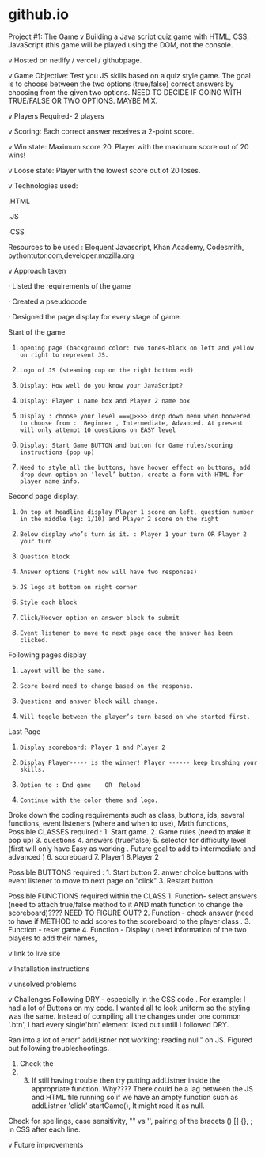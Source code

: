# github.io
Project #1: The Game
v Building a Java script quiz game with HTML, CSS, JavaScript (this game will be played using the DOM, not the console.

v Hosted on netlify / vercel / githubpage.


v Game Objective: Test you JS skills based on a quiz style game. The goal is to choose between the two options (true/false) correct answers by choosing from the given two options. NEED TO DECIDE IF GOING WITH TRUE/FALSE OR TWO OPTIONS. MAYBE MIX.

v Players Required- 2 players

v Scoring: Each correct answer receives a 2-point score.

v Win state: Maximum score 20. Player with the maximum score out of 20 wins!

v Loose state: Player with the lowest score out of 20 loses.


v Technologies used:

.HTML

.JS

·CSS

Resources to be used : Eloquent Javascript, Khan Academy, Codesmith, pythontutor.com,developer.mozilla.org

 

 

 

 

 

 

 

v Approach taken

·      Listed the requirements of the game

·      Created a pseudocode

·      Designed the page display for every stage of game.

Start of the game

1.     opening page (background color: two tones-black on left and yellow on right to represent JS.

2.     Logo of JS (steaming cup on the right bottom end)

3.     Display: How well do you know your JavaScript?

4.     Display: Player 1 name box and Player 2 name box

5.     Display : choose your level ===>>>> drop down menu when hoovered to choose from :  Beginner , Intermediate, Advanced. At present will only attempt 10 questions on EASY level

6.     Display: Start Game BUTTON and button for Game rules/scoring instructions (pop up)

7.     Need to style all the buttons, have hoover effect on buttons, add drop down option on ‘level’ button, create a form with HTML for player name info.

Second page display:

1.     On top at headline display Player 1 score on left, question number in the middle (eg: 1/10) and Player 2 score on the right

2.     Below display who’s turn is it. : Player 1 your turn OR Player 2 your turn

3.     Question block

4.     Answer options (right now will have two responses)

5.     JS logo at bottom on right corner

6.     Style each block

7.     Click/Hoover option on answer block to submit

8.     Event listener to move to next page once the answer has been clicked.

Following pages display

1.     Layout will be the same.

2.     Score board need to change based on the response.

3.     Questions and answer block will change.

4.     Will toggle between the player’s turn based on who started first.

Last Page

1.     Display scoreboard: Player 1 and Player 2

2.     Display Player----- is the winner! Player ------ keep brushing your skills.

3.     Option to : End game    OR  Reload

4.     Continue with the color theme and logo.

                                         

                                         

 

Broke down the coding requirements such as class, buttons, ids, several functions, event listeners (where and when to use), Math functions,   
Possible CLASSES required :   1. Start game.
                              2. Game rules (need to make it pop up)
                              3. questions
                              4. answers (true/false)
                              5. selector for difficulty level (first will only have Easy as working . Future goal to add to intermediate and advanced )
                              6. scoreboard
                              7. Player1
                              8.Player 2
                              
                              
 Possible BUTTONS required :   1. Start button
                               2. anwer choice buttons with event listener to move to next page on "click"
                               3. Restart button
                               
                               
Possible FUNCTIONS required within the CLASS
                                1. Function- select answers (need to attach true/false method to it AND math function to change the scoreboard)???? NEED TO FIGURE OUT?
                                2. Function - check answer  (need to have if METHOD to add scores to the scoreboard to the player class .
                                3. Function - reset game
                                4. Function - Display ( need information of the two players to add their names, 

 

 

 

 

 

v link to live site

 

 

 

 

 

v Installation instructions

 

 

 

 

 

 

 

 

v unsolved problems 

 

 

 

 

 

 

 

v Challenges
Following DRY - especially in the CSS code . 
For example: I had a lot of Buttons on my code. I wanted all to look uniform so the styling was the same. Instead of compiling all the changes under one common '.btn', I had every single'btn' element listed out untill I followed DRY.

Ran into a lot of error" addListner not working: reading null" on JS. Figured out following troubleshootings.
1. Check the <script> tag positioning on HTML. Make sure it is either right after    at top or just above the ending </body> section at bottom.
2. Try adding 'defer' at the end such as : <script src="projectgame.js" defer></script>  
3. 3. If still having trouble then try putting addListner inside the appropriate function. Why???? There could be a lag between the JS and HTML file running so if we have an ampty function such as addListner 'click' startGame(), It might read it as null. 

Check for spellings, case sensitivity, "" vs '', pairing of the bracets () [] {}, ; in CSS after each line.
 

 

 

 

 

 

 

 

v Future improvements

 
